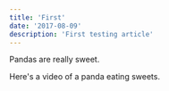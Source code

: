 ```yaml
---
title: 'First'
date: '2017-08-09'
description: 'First testing article'
---
```


Pandas are really sweet.

Here's a video of a panda eating sweets.
